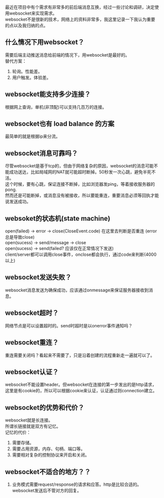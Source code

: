 最近在项目中有个需求有非常多的前后端消息互换，经过一些讨论和调研，决定使用websocket来实现需求。  
websocket不是很新的技术，网络上的资料非常多，我这里记录一下我认为重要的点以及我归纳的点。  

## 什么情况下用websocket？
需要后端主动推送消息给前端的情况下，用websocket是最好的。  
替代方案：
1. 轮询。性能差。
2. 用户触发。体验差。

## websocket能支持多少连接？
根据网上查询，单机(非顶配)可以支持几百万的连接。

## websocket也有 load balance 的方案
最简单的就是根据ip来分流。

## websocket消息可靠吗？
尽管websocket是基于tcp的，但由于网络复杂的原因，websocket的消息可能不能成功送达，比如局域网的NAT就可能超时断掉。50秒发一次心跳，避免半死不活。  
这个时候，要有心跳，保证连接不断掉，比如浏览器发ping，等着接收服务器的pong.  
然而还是可能断掉，或消息没有被接收，所以要能重连，重要消息必须等回执才能说发送成功。  

## websoket的状态机(state machine)
open(failed) -> error -> close(CloseEvent.code) 在这里去判断是否重连 (error总是导致close)  
open(sucess) -> send/message -> close  
open(sucess) -> send(failed? 应该仅在正常情况下发送)  
client/server都可以调用close事件，onclose都会执行，通过code来判断(4000以上)  

## websocket发送失败？
websocket消息发送为确保成功，应该通过onmessage来保证服务器接收到消息。

## websocket超时？
网络节点是可以设置超时的。send时超时是以onerror事件通知吗？

## websocket重连？
重连需要关闭吗？看起来不需要了，只是沿着创建的流程重新走一遍就可以了。

## websocket认证？
websocket不能设置header。但websocket在连接的第一步发出的是http请求，这里是有cookie的，所以可以根据cookie来认证，认证通过则connection建立。

## websocket的优势和代价？
websocket就是长连接。  
所谓长链接就是双方有记忆。  
记忆的代价：  
1. 需要存储。
2. 需要占用资源，内存、句柄、端口等。
3. 需要相对复杂的控制协议来开启和关闭。

## websocket不适合的地方？？
1. 业务模式需要request/response的请求和应答。http是比较合适的。websocket发送后不管对方的回复。

